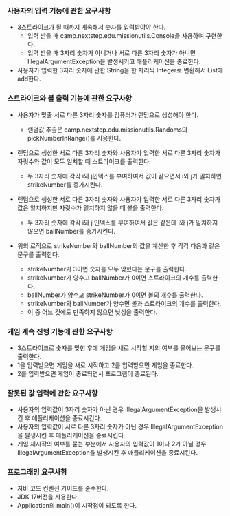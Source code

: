 ### 사용자의 입력 기능에 관한 요구사항

- 3스트라이크가 될 때까지 계속해서 숫자를 입력받야야 한다.
  - 입력 받을 때 camp.nextstep.edu.missionutils.Console을 사용하여 구현한다.
  - 입력 받을 때 3자리 숫자가 아니거나 서로 다른 3자리 숫자가 아니면 IllegalArgumentException을 발생시키고 애플리케이션을 종료한다.
- 사용자가 입력한 3자리 숫자에 관한 String을 한 자리씩 Integer로 변환해서 List에 add한다.

### 스트라이크와 볼 출력 기능에 관한 요구사항

- 사용자가 맞출 서로 다른 3자리 숫자를 컴퓨터가 랜덤으로 생성해야 한다.
  
  - 랜덤값 추출은 camp.nextstep.edu.missionutils.Randoms의 pickNumberInRange()를 사용한다.
- 랜덤으로 생성한 서로 다른 3자리 숫자와 사용자가 입력한 서로 다른 3자리 숫자가 자릿수와 값이 모두 일치할 때 스트라이크를 출력한다.
  
  - 두 3자리 숫자에 각각 i와 j인덱스를 부여하여서 값이 같으면서 i와 j가 일치하면 strikeNumber를 증가시킨다.
- 랜덤으로 생성한 서로 다른 3자리 숫자와 사용자가 입력한 서로 다른 3자리 숫자가 값은 일치하지만 자릿수가 일치하지 않을 때 볼을 출력한다.

  - 두 3자리 숫자에 각각 i와 j 인덱스를 부여하여서 값은 같은데 i와 j가 일치하지 않으면 ballNumber를 증가시킨다.
- 위의 로직으로 strikeNumber와 ballNumber의 값을 계산한 후 각각 다음과 같은 문구를 출력한다.
  - strikeNumber가 3이면 숫자를 모두 맞혔다는 문구를 출력한다.
  - strikeNumber가 양수고 ballNumber가 0이면 스트라이크의 개수를 출력한다.
  - ballNumber가 양수고 strikeNumber가 0이면 볼의 개수를 출력한다.
  - strikeNumber와 ballNumber가 양수면 볼과 스트라이크의 개수를 출력한다.
  - 이 중 어느 것에도 만족하지 않으면 낫싱을 출력한다.


### 게임 계속 진행 기능에 관한 요구사항

- 3스트라이크로 숫자를 맞힌 후에 게임을 새로 시작할 지의 여부를 물어보는 문구를 출력한다.
- 1을 입력받으면 게임을 새로 시작하고 2를 입력받으면 게임을 종료한다.
- 2를 입력받으면 게임이 종료되면서 프로그램이 종료된다.


### 잘못된 값 입력에 관한 요구사항

- 사용자의 입력값이 3자리 숫자가 아닌 경우 IllegalArgumentException을 발생시킨 후 애플리케이션을 종료시킨다.
- 사용자의 입력값이 서로 다른 3자리 숫자가 아닌 경우 IllegalArgumentException을 발생시킨 후 애플리케이션을 종료시킨다.
- 게임 재시작의 여부를 묻는 부분에서 사용자의 입력값이 1이나 2가 아닐 경우 IllegalArgumentException을 발생시킨 후 애플리케이션을 종료시킨다.

### 프로그래밍 요구사항

- 자바 코드 컨벤션 가이드를 준수한다.
- JDK 17버전을 사용한다.
- Application의 main()이 시작점이 되도록 한다.